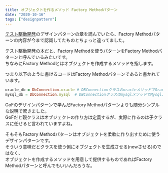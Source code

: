 ```yaml
---
title: オブジェクトを作るメソッド Factory Methodパターン
date: "2020-10-16"
tags: ["designpattern"]
---
```


<a href="https://www.amazon.co.jp/dp/B077D2L69C/ref=dp-kindle-redirect?_encoding=UTF8&btkr=1" target="_blank">テスト駆動開発</a>のデザインパターンの章を読んでいたら、Factory Methodパターンの内容が今まで認識してたものとちょっと違ってました。

テスト駆動開発の本だと、Factory Methodを使うパターンをFactory Methodパターンと呼んでいるみたいです。  
ちなみにFactory Methodとはオブジェクトを作成するメソッドを指します。

つまり以下のように書けるコードはFactory Methodパターンであると書かれています。

```ruby
oracle_db = DbConnection.oracle # DBConnectionクラスのoracleメソッドでOracle.newをreturnしてる
mysql_db = DbConnection.mysql  # DBConnectionクラスのmysqlメソッドでMysql.newをreturnしてる
```

GoFのデザインパターンで学んだFactory Methodパターンよりも随分シンプルな説明で驚きました。  
GoFだと親クラスはオブジェクトの作り方は定義するが、実際に作るのは子クラスに任せると言われていますよね。

そもそもFactory Methodパターンはオブジェクトを柔軟に作り出すために使うデザインパターンです。  
そういう意味だとクラスを使う側にオブジェクトを生成させる(newさせる)のではなく、  
オブジェクトを作成するメソッドを用意して提供するものであればFactory Methodパターンと呼んでもいいんだろうな。
